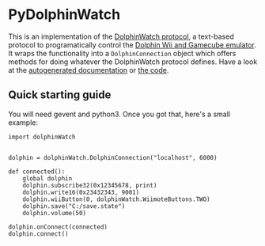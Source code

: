 
# PyDolphinWatch

This is an implementation of the [DolphinWatch protocol](https://github.com/TwitchPlaysPokemon/dolphinWatch), a text-based protocol to programatically control the [Dolphin Wii and Gamecube emulator](dolphin-emu.org). It wraps the functionality into a `DolphinConnection` object which offers methods for doing whatever the DolphinWatch protocol defines. Have a look at the [autogenerated documentation](http://rawgit.com/TwitchPlaysPokemon/PyDolphinWatch/master/dolphinWatch.connection.html) or [the code](https://github.com/TwitchPlaysPokemon/PyDolphinWatch/blob/master/dolphinWatch/__init__.py).

## Quick starting guide

You will need gevent and python3. Once you got that, here's a small example:

```
import dolphinWatch


dolphin = dolphinWatch.DolphinConnection("localhost", 6000)

def connected():
    global dolphin
    dolphin.subscribe32(0x12345678, print)
    dolphin.write16(0x23432343, 9001)
    dolphin.wiiButton(0, dolphinWatch.WiimoteButtons.TWO)
    dolphin.save("C:/save.state")
    dolphin.volume(50)

dolphin.onConnect(connected)
dolphin.connect()
```
